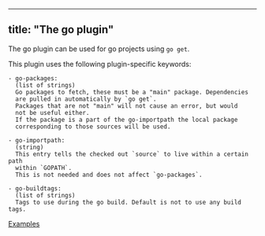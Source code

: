 
---
title: "The go plugin"
---

The go plugin can be used for go projects using `go get`.

This plugin uses the following plugin-specific keywords:

    - go-packages:
      (list of strings)
      Go packages to fetch, these must be a "main" package. Dependencies
      are pulled in automatically by `go get`.
      Packages that are not "main" will not cause an error, but would
      not be useful either.
      If the package is a part of the go-importpath the local package
      corresponding to those sources will be used.

    - go-importpath:
      (string)
      This entry tells the checked out `source` to live within a certain path
      within `GOPATH`.
      This is not needed and does not affect `go-packages`.

    - go-buildtags:
      (list of strings)
      Tags to use during the go build. Default is not to use any build tags.

[Examples](https://github.com/search?o=desc&q=filename%3Asnapcraft.yaml+%22plugin%3A+go%22+&s=indexed&type=Code&utf8=%E2%9C%93)
